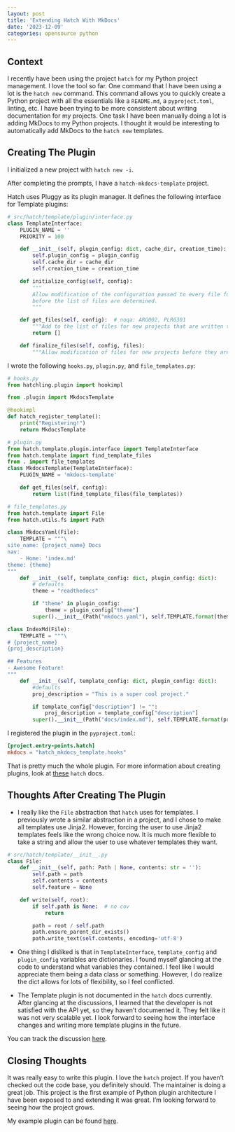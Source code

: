 ```yaml
---                                                                                                                                         
layout: post                                                                                                                                
title: 'Extending Hatch With MkDocs'                                                                                            
date: '2023-12-09'                                                                                                                          
categories: opensource python                                                                                                                     
---   
```


## Context 

I recently have been using the project `hatch` for my Python project management. 
I love the tool so far. One command that I have been using a lot is the `hatch new` command. 
This command allows you to quickly create a Python project with all the essentials like a `README.md`, 
a `pyproject.toml`, linting, etc. 
I have been trying to be more consistent about writing documentation for my projects. 
One task I have been manually doing a lot is adding MkDocs to my Python projects. 
I thought it would be interesting to automatically add MkDocs to the `hatch new` templates. 

## Creating The Plugin 

I initialized a new project with `hatch new -i`. 

After completing the prompts, I have a `hatch-mkdocs-template` project. 

Hatch uses Pluggy as its plugin manager. It defines the following interface for Template plugins:


```python
# src/hatch/template/plugin/interface.py
class TemplateInterface:
    PLUGIN_NAME = ''
    PRIORITY = 100

    def __init__(self, plugin_config: dict, cache_dir, creation_time):
        self.plugin_config = plugin_config
        self.cache_dir = cache_dir
        self.creation_time = creation_time

    def initialize_config(self, config):
        """
        Allow modification of the configuration passed to every file for new projects
        before the list of files are determined.
        """

    def get_files(self, config):  # noqa: ARG002, PLR6301
        """Add to the list of files for new projects that are written to the file system."""
        return []

    def finalize_files(self, config, files):
        """Allow modification of files for new projects before they are written to the file system."""
```


I wrote the following `hooks.py`, `plugin.py`, and `file_templates.py`:

```python
# hooks.py
from hatchling.plugin import hookimpl

from .plugin import MkdocsTemplate

@hookimpl
def hatch_register_template():
    print("Registering!")
    return MkdocsTemplate
```

```python
# plugin.py
from hatch.template.plugin.interface import TemplateInterface
from hatch.template import find_template_files
from . import file_templates
class MkdocsTemplate(TemplateInterface):
    PLUGIN_NAME = 'mkdocs-template'

    def get_files(self, config):
        return list(find_template_files(file_templates))
```

```python
# file_templates.py
from hatch.template import File
from hatch.utils.fs import Path

class MkdocsYaml(File):
    TEMPLATE = """\
site_name: {project_name} Docs
nav:
    - Home: 'index.md'
theme: {theme}
"""
    def __init__(self, template_config: dict, plugin_config: dict):
        # defaults 
        theme = "readthedocs"

        if "theme" in plugin_config:
            theme = plugin_config["theme"]
        super().__init__(Path("mkdocs.yaml"), self.TEMPLATE.format(theme=theme,**template_config))

class IndexMd(File):
    TEMPLATE = """\
# {project_name}
{proj_description}

## Features 
- Awesome Feature!
"""
    def __init__(self, template_config: dict, plugin_config: dict):
        #defaults 
        proj_description = "This is a super cool project."

        if template_config["description"] != "":
            proj_description = template_config["description"]
        super().__init__(Path("docs/index.md"), self.TEMPLATE.format(proj_description=proj_description,**template_config))
```

I registered the plugin in the `pyproject.toml`: 


```toml
[project.entry-points.hatch]
mkdocs = "hatch_mkdocs_template.hooks"
```

That is pretty much the whole plugin. For more information about creating plugins, look at 
[these](https://hatch.pypa.io/latest/plugins/about/)  `hatch` docs. 


## Thoughts After Creating The Plugin
* I really like the `File` abstraction that `hatch` uses for templates. 
I previously wrote a similar abstraction in a project, 
and I chose to make all templates use Jinja2. However, forcing the user to use Jinja2 templates feels like the wrong choice now. 
It is much more flexible to take a string and allow the user to use whatever templates they want. 


```python
# src/hatch/template/__init__.py
class File:
    def __init__(self, path: Path | None, contents: str = ''):
        self.path = path
        self.contents = contents
        self.feature = None

    def write(self, root):
        if self.path is None:  # no cov
            return

        path = root / self.path
        path.ensure_parent_dir_exists()
        path.write_text(self.contents, encoding='utf-8')
```

* One thing I disliked is that in `TemplateInterface`, `template_config` and `plugin_config` variables are dictionaries. 
I found myself glancing at the code to understand what variables they contained. 
I feel like I would appreciate them being a data class or something. 
However, I do realize the dict allows for lots of flexibility, so I feel conflicted. 

* The Template plugin is not documented in the `hatch` docs currently. 
After glancing at the discussions, I learned that the developer is not satisfied with the API yet, so they haven’t documented it. 
They felt like it was not very scalable yet. 
I look forward to seeing how the interface changes and writing more template plugins in the future. 

You can track the discussion [here](https://github.com/pypa/hatch/discussions/143#discussioncomment-7796761).

## Closing Thoughts

It was really easy to write this plugin. 
I love the `hatch` project. 
If you haven’t checked out the code base, you definitely should. 
The maintainer is doing a great job. 
This project is the first example of Python plugin architecture I have been exposed to and extending it was great. 
I’m looking forward to seeing how the project grows.

My example plugin can be found [here](https://github.com/rod7760/hatch-mkdocs-template/tree/master).
